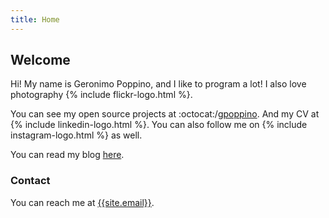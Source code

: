 ```yaml
---
title: Home
---
```


## Welcome

Hi! My name is Geronimo Poppino, and I like to program a lot! I also love photography {% include flickr-logo.html %}.

You can see my open source projects at :octocat:/[gpoppino](https://github.com/gpoppino). And my CV at {% include linkedin-logo.html %}.
You can also follow me on {% include instagram-logo.html %} as well.

You can read my blog [here](blog/).

### Contact

You can reach me at [{{site.email}}](mailto:{{site.email}}).

